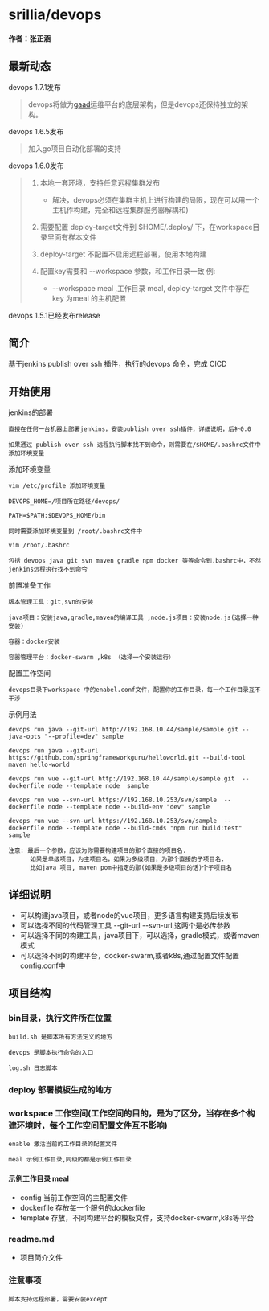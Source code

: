 # srillia/devops
#### 作者：张正涵

## 最新动态
devops 1.7.1发布

> devops将做为[gaad](gaad.io)运维平台的底层架构，但是devops还保持独立的架构。

devops 1.6.5发布

>  加入go项目自动化部署的支持

devops 1.6.0发布

> 1. 本地一套环境，支持任意远程集群发布
>    - 解决，devops必须在集群主机上进行构建的局限，现在可以用一个主机作构建，完全和远程集群服务器解耦和)
>
> 2. 需要配置 deploy-target文件到 $HOME/.deploy/ 下，在workspace目录里面有样本文件
>
> 3. deploy-target 不配置不启用远程部署，使用本地构建
>
> 4. 配置key需要和 --workspace 参数，和工作目录一致 例:
>    - --workspace meal ,工作目录 meal, deploy-target 文件中存在 key 为meal 的主机配置

devops 1.5.1已经发布release

## 简介
基于jenkins publish over ssh 插件，执行的devops 命令，完成 CICD

## 开始使用
jenkins的部署
```
直接在任何一台机器上部署jenkins，安装publish over ssh插件，详细说明，后补0.0

如果通过 publish over ssh 远程执行脚本找不到命令，则需要在/$HOME/.bashrc文件中添加环境变量
```
添加环境变量
```
vim /etc/profile 添加环境变量

DEVOPS_HOME=/项目所在路径/devops/

PATH=$PATH:$DEVOPS_HOME/bin

同时需要添加环境变量到 /root/.bashrc文件中

vim /root/.bashrc

包括 devops java git svn maven gradle npm docker 等等命令到.bashrc中，不然jenkins远程执行找不到命令

```
前置准备工作
```
版本管理工具：git,svn的安装

java项目：安装java,gradle,maven的编译工具 ;node.js项目：安装node.js(选择一种安装)

容器：docker安装 

容器管理平台：docker-swarm ,k8s （选择一个安装运行）
```
配置工作空间
```
devops目录下workspace 中的enabel.conf文件，配置你的工作目录，每一个工作目录互不干涉
```

示例用法 
```
devops run java --git-url http://192.168.10.44/sample/sample.git --java-opts "--profile=dev" sample

devops run java --git-url https://github.com/springframeworkguru/helloworld.git --build-tool maven hello-world

devops run vue --git-url http://192.168.10.44/sample/sample.git  --dockerfile node --template node  sample

devops run vue --svn-url https://192.168.10.253/svn/sample  --dockerfile node --template node --build-env "dev" sample

devops run vue --svn-url https://192.168.10.253/svn/sample  --dockerfile node --template node --build-cmds "npm run build:test" sample

注意: 最后一个参数，应该为你需要构建项目的那个直接的项目名.
      如果是单级项目，为主项目名，如果为多级项目，为那个直接的子项目名.
      比如java 项目, maven pom中指定的那(如果是多级项目的话)个子项目名

```

## 详细说明
+ 可以构建java项目，或者node的vue项目，更多语言构建支持后续发布
+ 可以选择不同的代码管理工具 --git-url --svn-url,这两个是必传参数
+ 可以选择不同的构建工具，java项目下，可以选择，gradle模式，或者maven模式
+ 可以选择不同的构建平台，docker-swarm,或者k8s,通过配置文件配置config.conf中

## 项目结构
### bin目录，执行文件所在位置
```
build.sh 是脚本所有方法定义的地方 

devops 是脚本执行命令的入口

log.sh 日志脚本 
```
### deploy 部署模板生成的地方
### workspace 工作空间(工作空间的目的，是为了区分，当存在多个构建环境时，每个工作空间配置文件互不影响)
```
enable 激活当前的工作目录的配置文件

meal 示例工作目录,同级的都是示例工作目录 
```
#### 示例工作目录 meal
+ config 当前工作空间的主配置文件
+ dockerfile 存放每一个服务的dockerfile
+ template 存放，不同构建平台的模板文件，支持docker-swarm,k8s等平台
### readme.md
+ 项目简介文件
### 注意事项
```
脚本支持远程部署，需要安装except
```
